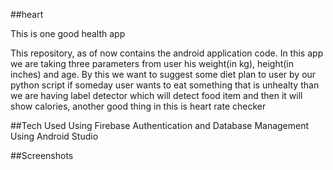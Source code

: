 ##heart
 
This is one good health app

This repository, as of now contains the android application code. In this app we are taking three parameters from user his weight(in kg),
height(in inches) and age. By this we want to suggest some diet plan to user by our python script if someday user wants to eat something 
that is unhealty than we are having label detector which will detect food item and then it will show calories, another good thing in this
is heart rate checker

##Tech Used
Using Firebase Authentication and Database Management
Using Android Studio

##Screenshots
